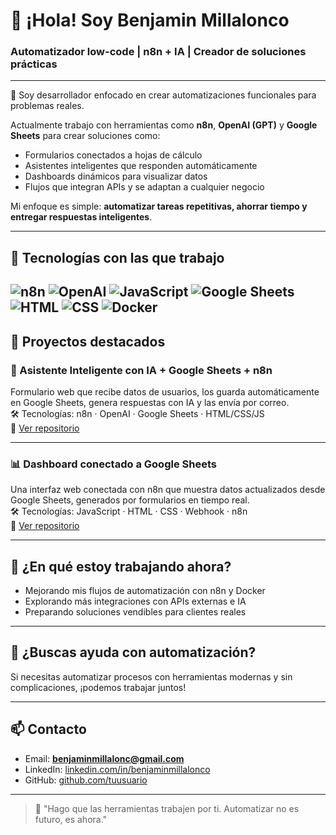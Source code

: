 # 👋 ¡Hola! Soy Benjamin Millalonco  
### Automatizador low-code | n8n + IA | Creador de soluciones prácticas

---

🎯 Soy desarrollador enfocado en crear automatizaciones funcionales para problemas reales.

Actualmente trabajo con herramientas como **n8n**, **OpenAI (GPT)** y **Google Sheets** para crear soluciones como:

- Formularios conectados a hojas de cálculo
- Asistentes inteligentes que responden automáticamente
- Dashboards dinámicos para visualizar datos
- Flujos que integran APIs y se adaptan a cualquier negocio

Mi enfoque es simple: **automatizar tareas repetitivas, ahorrar tiempo y entregar respuestas inteligentes**.

---

## 🚀 Tecnologías con las que trabajo

![n8n](https://img.shields.io/badge/-n8n-orange?style=for-the-badge&logo=n8n)
![OpenAI](https://img.shields.io/badge/-OpenAI-000000?style=for-the-badge&logo=openai)
![JavaScript](https://img.shields.io/badge/-JavaScript-F7DF1E?style=for-the-badge&logo=javascript)
![Google Sheets](https://img.shields.io/badge/-Google%20Sheets-34A853?style=for-the-badge&logo=google-sheets)
![HTML](https://img.shields.io/badge/-HTML5-E34F26?style=for-the-badge&logo=html5)
![CSS](https://img.shields.io/badge/-CSS3-1572B6?style=for-the-badge&logo=css3)
![Docker](https://img.shields.io/badge/-Docker-2496ED?style=for-the-badge&logo=docker)
---

## 🧩 Proyectos destacados

### 🧠 Asistente Inteligente con IA + Google Sheets + n8n  
Formulario web que recibe datos de usuarios, los guarda automáticamente en Google Sheets, genera respuestas con IA y las envía por correo.  
🛠️ Tecnologías: n8n · OpenAI · Google Sheets · HTML/CSS/JS  
🔗 [Ver repositorio](https://github.com/tuusuario/formulario-inteligente)

---

### 📊 Dashboard conectado a Google Sheets  
Una interfaz web conectada con n8n que muestra datos actualizados desde Google Sheets, generados por formularios en tiempo real.  
🛠️ Tecnologías: JavaScript · HTML · CSS · Webhook · n8n  
🔗 [Ver repositorio](https://github.com/tuusuario/dashboard-formularios)

---

## 🌱 ¿En qué estoy trabajando ahora?

- Mejorando mis flujos de automatización con n8n y Docker  
- Explorando más integraciones con APIs externas e IA  
- Preparando soluciones vendibles para clientes reales

---

## 🤝 ¿Buscas ayuda con automatización?

Si necesitas automatizar procesos con herramientas modernas y sin complicaciones, ¡podemos trabajar juntos!

---

## 📫 Contacto

- Email: **benjaminmillalonc@gmail.com**  
- LinkedIn: [linkedin.com/in/benjaminmillalonco](https://linkedin.com/in/benjaminmillalonco)  
- GitHub: [github.com/tuusuario](https://github.com/tuusuario)

---

> 💬 "Hago que las herramientas trabajen por ti. Automatizar no es futuro, es ahora."
